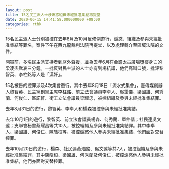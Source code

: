 ```yaml
---
layout: post
title: 15名民主派人士涉煽惑組織未經批准集結再提堂
date: 2020-06-15 14:41:58.000000000 +08:00
categories: rthk
---
```


15名民主派人士分別被控在去年8月及10月反修例遊行，煽惑、組織及參與未經批准集結等罪名，案件下午在西九龍裁判法院再提堂，以及處理轉介至區域法院的文件。

開審前，多名民主派支持者到庭外聲援，並為去年6月在金鐘太古廣場墮樓身亡的梁凌杰默哀三分鐘。一批反對民主派的人士亦有到場抗議，他們高叫口號，批評黎智英、李柱銘等人是「漢奸」。

15名被告的控罪涉及4次集會遊行。其中去年8月18日「流水式集會」，壹傳媒創辦人黎智英、民主黨創黨主席李柱銘、前立法會議員李卓人、吳靄儀、梁國雄、何秀蘭、何俊仁、區諾軒、街工立法會議員梁耀忠，被控組織及參與未經批准集結罪。

去年8月31日的遊行，黎智英、李卓人和楊森被控參與未經批准集結。

去年10月1日的遊行，黎智英、前立法會議員楊森、何秀蘭、單仲偕；社民連吳文遠；支聯會秘書蔡耀昌等共10人，被控組織及參與未經批准集結罪。其中李卓人、梁國雄、何俊仁、陳皓桓等，被控煽惑他人參與未經批准集結，他們面對交替控罪。

去年10月20日的遊行，楊森、社民連黃浩銘、吳文遠等共7人，被控組織及參與未經批准集結罪，其中陳皓桓、梁國雄、何秀蘭及何俊仁，被控煽惑他人參與未經批准集結，他們亦面對交替控罪。
